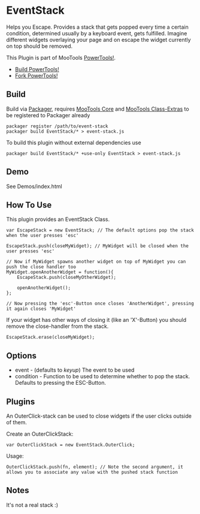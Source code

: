 EventStack
==========

Helps you Escape. Provides a stack that gets popped every time a certain condition, determined usually by a keyboard event, gets fulfilled. Imagine different widgets overlaying your page and on escape the widget currently on top should be removed.

This Plugin is part of MooTools [PowerTools!](http://cpojer.net/PowerTools).

* [Build PowerTools!](http://cpojer.net/PowerTools)
* [Fork PowerTools!](https://github.com/cpojer/PowerTools)

Build
-----

Build via [Packager](http://github.com/kamicane/packager), requires [MooTools Core](http://github.com/mootools/mootools-core) and [MooTools Class-Extras](http://github.com/cpojer/mootools-class-extras) to be registered to Packager already

	packager register /path/to/event-stack
	packager build EventStack/* > event-stack.js

To build this plugin without external dependencies use

	packager build EventStack/* +use-only EventStack > event-stack.js

Demo
----

See Demos/index.html

How To Use
----------

This plugin provides an EventStack Class.

	var EscapeStack = new EventStack; // The default options pop the stack when the user presses 'esc'
	
	EscapeStack.push(closeMyWidget); // MyWidget will be closed when the user presses 'esc'
	
	// Now if MyWidget spawns another widget on top of MyWidget you can push the close handler too
	MyWidget.openAnotherWidget = function(){
		EscapeStack.push(closeMyOtherWidget);
		
		openAnotherWidget();
	};
	
	// Now pressing the 'esc'-Button once closes 'AnotherWidget', pressing it again closes 'MyWidget'
	
If your widget has other ways of closing it (like an 'X'-Button) you should remove the close-handler from the stack.

	EscapeStack.erase(closeMyWidget);
	
Options
-------

* event - (defaults to *keyup*) The event to be used
* condition - Function to be used to determine whether to pop the stack. Defaults to pressing the ESC-Button.

Plugins
----

An OuterClick-stack can be used to close widgets if the user clicks outside of them.

Create an OuterClickStack:

	var OuterClickStack = new EventStack.OuterClick;

Usage:

	OuterClickStack.push(fn, element); // Note the second argument, it allows you to associate any value with the pushed stack function

Notes
-----

It's not a real stack :)
